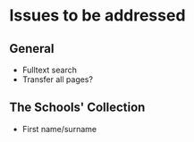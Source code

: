# Issues to be addressed

## General

- Fulltext search
- Transfer all pages?

## The Schools' Collection

- First name/surname
